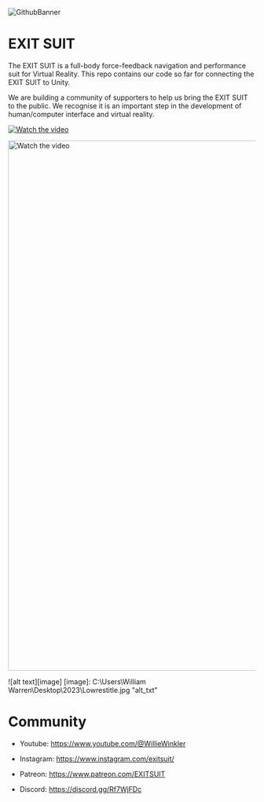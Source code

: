 ![GithubBanner](https://user-images.githubusercontent.com/128419133/227605247-062ab06a-3513-4869-9ec1-257e01f220f0.png)

# EXIT SUIT
 
The EXIT SUIT is a full-body force-feedback navigation and performance suit for Virtual Reality. This repo contains our code so far for connecting the EXIT SUIT to Unity. 

We are building a community of supporters to help us bring the EXIT SUIT to the public. We recognise it is an important step in the development of human/computer interface and virtual reality.

[![Watch the video](https://img.youtube.com/vi/JEPZkYu6nmU/default.jpg)](https://youtu.be/JEPZkYu6nmU)

<a href="http://www.youtube.com/watch?feature=player_embedded&v=JEPZkYu6nmU" target="_blank">
 <img src="![Lowrestitle](https://user-images.githubusercontent.com/128419133/227612104-beb2fd9a-792a-4aa7-9880-0ddba54ec561.jpg)
" alt="Watch the video" width="1920" height="1080" border="0" />
</a>

![alt text][image]
[image]: C:\Users\William Warren\Desktop\2023\Lowrestitle.jpg "alt_txt"

# Community  
 
* Youtube: https://www.youtube.com/@WillieWinkler

* Instagram: https://www.instagram.com/exitsuit/

* Patreon: https://www.patreon.com/EXITSUIT

* Discord: https://discord.gg/Rf7WjFDc


